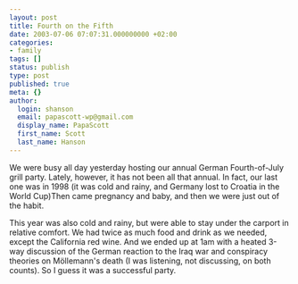 ```yaml
---
layout: post
title: Fourth on the Fifth
date: 2003-07-06 07:07:31.000000000 +02:00
categories:
- family
tags: []
status: publish
type: post
published: true
meta: {}
author:
  login: shanson
  email: papascott-wp@gmail.com
  display_name: PapaScott
  first_name: Scott
  last_name: Hanson
---
```

<p>We were busy all day yesterday hosting our annual German Fourth-of-July grill party. Lately, however, it has not been all that annual. In fact, our last one was in 1998 (it was cold and rainy, and Germany lost to Croatia in the World Cup)Then came pregnancy and baby, and then we were just out of the habit.</p>
<p>This year was also cold and rainy, but were able to stay under the carport in relative comfort. We had twice as much food and drink as we needed, except the California red wine. And we ended up at 1am with a heated 3-way discussion of the German reaction to the Iraq war and conspiracy theories on Möllemann's death (I was listening, not discussing, on both counts). So I guess it was a successful party.</p>
